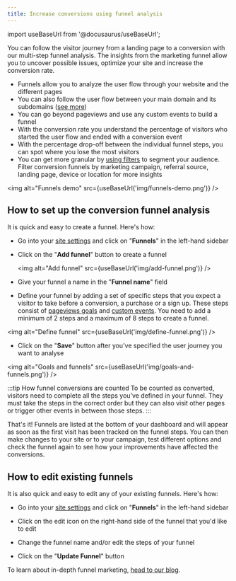 ```yaml
---
title: Increase conversions using funnel analysis
---
```


import useBaseUrl from '@docusaurus/useBaseUrl';

You can follow the visitor journey from a landing page to a conversion with our multi-step funnel analysis. The insights from the marketing funnel allow you to uncover possible issues, optimize your site and increase the conversion rate.

* Funnels allow you to analyze the user flow through your website and the different pages
* You can also follow the user flow between your main domain and its subdomains ([see more](plausible-script.md#can-i-track-visitors-across-my-domain-and-subdomain))
* You can go beyond pageviews and use any custom events to build a funnel
* With the conversion rate you understand the percentage of visitors who started the user flow and ended with a conversion event
* With the percentage drop-off between the individual funnel steps, you can spot where you lose the most visitors
* You can get more granular by [using filters](filters-segments.md) to segment your audience. Filter conversion funnels by marketing campaign, referral source, landing page, device or location for more insights

<img alt="Funnels demo" src={useBaseUrl('img/funnels-demo.png')} />

## How to set up the conversion funnel analysis

It is quick and easy to create a funnel. Here's how:

* Go into your [site settings](website-settings.md) and click on "**Funnels**" in the left-hand sidebar

* Click on the "**Add funnel**" button to create a funnel

   <img alt="Add funnel" src={useBaseUrl('img/add-funnel.png')} />

* Give your funnel a name in the "**Funnel name**" field

* Define your funnel by adding a set of specific steps that you expect a visitor to take before a conversion, a purchase or a sign up. These steps consist of [pageviews goals](pageview-goals.md) and [custom events](custom-event-goals.md). You need to add a minimum of 2 steps and a maximum of 8 steps to create a funnel.

<img alt="Define funnel" src={useBaseUrl('img/define-funnel.png')} />

* Click on the "**Save**" button after you've specified the user journey you want to analyse

<img alt="Goals and funnels" src={useBaseUrl('img/goals-and-funnels.png')} />

:::tip How funnel conversions are counted
To be counted as converted, visitors need to complete all the steps you’ve defined in your funnel. They must take the steps in the correct order but they can also visit other pages or trigger other events in between those steps.
:::

That's it! Funnels are listed at the bottom of your dashboard and will appear as soon as the first visit has been tracked on the funnel steps. You can then make changes to your site or to your campaign, test different options and check the funnel again to see how your improvements have affected the conversions.

## How to edit existing funnels

It is also quick and easy to edit any of your existing funnels. Here's how:

* Go into your [site settings](website-settings.md) and click on "**Funnels**" in the left-hand sidebar

* Click on the edit icon on the right-hand side of the funnel that you'd like to edit

* Change the funnel name and/or edit the steps of your funnel

* Click on the "**Update Funnel**" button

To learn about in-depth funnel marketing, [head to our blog](https://plausible.io/blog/funnels-conversion-optimization).

